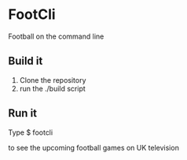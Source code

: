 # FootCli

Football on the command line

## Build it

1) Clone the repository
2) run the ./build script


## Run it

Type 
$ footcli

to see the upcoming football games on UK television
